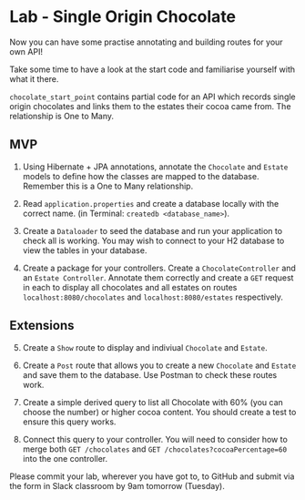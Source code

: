 # Lab - Single Origin Chocolate

Now you can have some practise annotating and building routes for your own API!

Take some time to have a look at the start code and familiarise yourself with what it there.

`chocolate_start_point` contains partial code for an API which records single origin chocolates and links them to the estates their cocoa came from. The relationship is One to Many.

## MVP
1. Using Hibernate + JPA annotations, annotate the `Chocolate` and `Estate` models to define how the classes are mapped to the database. Remember this is a One to Many relationship.

2. Read `application.properties` and create a database locally with the correct name. (in Terminal: `createdb <database_name>`).

3. Create a `Dataloader` to seed the database and run your application to check all is working. You may wish to connect to your H2 database to view the tables in your database.

4. Create a package for your controllers. Create a `ChocolateController` and an `Estate Controller`. Annotate them correctly and create a `GET` request in each to display all chocolates and all estates on routes `localhost:8080/chocolates` and `localhost:8080/estates` respectively.

## Extensions

5. Create a `Show` route to display and indiviual `Chocolate` and `Estate`.

6. Create a `Post` route that allows you to create a new `Chocolate` and `Estate` and save them to the database. Use Postman to check these routes work.

7. Create a simple derived query to list all Chocolate with 60% (you can choose the number) or higher cocoa content. You should create a test to ensure this query works.

8. Connect this query to your controller. You will need to consider how to merge both `GET /chocolates` and `GET /chocolates?cocoaPercentage=60` into the one controller.

Please commit your lab, wherever you have got to, to GitHub and submit via the form in Slack classroom by 9am tomorrow (Tuesday).